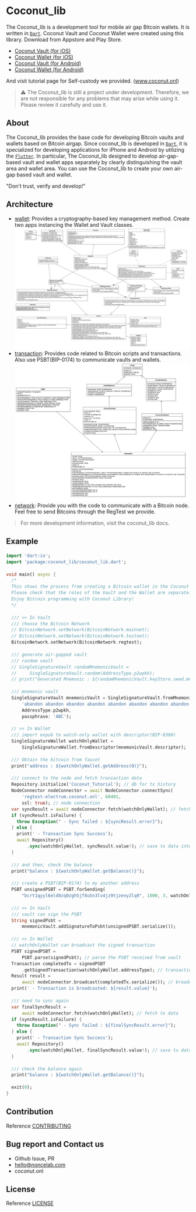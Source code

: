 # Coconut_lib

The Coconut_lib is a development tool for mobile air gap Bitcoin wallets. It is written in [`Dart`](https://dart.dev/).
Coconut Vault and Coconut Wallet were created using this library.
Download from Appstore and Play Store.

- [Coconut Vault (for iOS)](https://apps.apple.com/us/app/6651839033)
- [Coconut Wallet (for iOS)](https://apps.apple.com/us/app/6654902298)
- [Coconut Vault (for Android)](https://play.google.com/store/apps/details?id=onl.coconut.vault.regtest)
- [Coconut Wallet (for Android)](https://play.google.com/store/apps/details?id=onl.coconut.wallet.regtest)


And visit tutorial page for Self-custody we provided. (www.coconut.onl)

> ⚠ The Coconut_lib is still a project under development.
> Therefore, we are not responsible for any problems that may arise while using it.
> Please review it carefully and use it.


## About

The Coconut_lib provides the base code for developing Bitcoin vaults and wallets based on Bitcoin airgap.
Since coconut_lib is developed in [`Dart`](https://dart.dev/), it is specialized for developing applications for iPhone and Android by utilizing the [`Flutter`](https://flutter.dev/).
In particular, The Coconut_lib designed to develop air-gap-based vault and wallet apps separately by clearly distinguishing the vault area and wallet area.
You can use the Coconut_lib to create your own air-gap based vault and wallet.

"Don't trust, verify and develop!"


## Architecture

- [wallet](https://github.com/noncelab/coconut_lib/blob/main/lib/src/wallet): Provides a cryptography-based key management method. Create two apps instancing the Wallet and Vault classes.
  ![image](https://github.com/noncelab/coconut_lib/blob/main/doc/design/wallet_class_diagram.jpg)
- [transaction](https://github.com/noncelab/coconut_lib/blob/main/lib/src/transaction): Provides code related to Bitcoin scripts and transactions. Also use PSBT(BIP-0174) to communicate vaults and wallets.
  ![image](https://github.com/noncelab/coconut_lib/blob/main/doc/design/transaction_class_diagram.jpg)
- [network](https://github.com/noncelab/coconut_lib/blob/main/lib/src/network): Provide you with the code to communicate with a Bitcoin node. Feel free to send Bitcoins through the RegTest we provide.

> For more development information, visit the coconut_lib docs.

## Example
```dart
import 'dart:io';
import 'package:coconut_lib/coconut_lib.dart';

void main() async {
  /*
  This shows the process from creating a Bitcoin wallet in the Coconut Library to sending Bitcoin.
  Please check that the roles of the Vault and the Wallet are separate.
  Enjoy Bitcoin programming with Coconut Library!
  */

  /// >> In Vault
  /// choose the Bitcoin Network
  // BitcoinNetwork.setNetwork(BitcoinNetwork.mainnet);
  // BitcoinNetwork.setNetwork(BitcoinNetwork.testnet);
  BitcoinNetwork.setNetwork(BitcoinNetwork.regtest);

  /// generate air-gapped vault
  /// random vault
  // SingleSignatureVault randomMnemonicVault =
  //     SingleSignatureVault.random(AddressType.p2wpkh);
  // print("Generated Mnemonic : ${randomMnemonicVault.keyStore.seed.mnemonic}");

  /// mnemonic vault
  SingleSignatureVault mnemonicVault = SingleSignatureVault.fromMnemonic(
      'abandon abandon abandon abandon abandon abandon abandon abandon abandon abandon abandon about',
      AddressType.p2wpkh,
      passphrase: 'ABC');

  // >> In Wallet
  /// import expub to watch-only wallet with descriptor(BIP-0380)
  SingleSignatureWallet watchOnlyWallet =
      SingleSignatureWallet.fromDescriptor(mnemonicVault.descriptor);

  /// Obtain the bitcoin from faucet
  print("address : ${watchOnlyWallet.getAddress(0)}");

  /// connect to the node and fetch transaction data
  Repository.initialize('Coconut_Tutorial'); // db for tx history
  NodeConnector nodeConnector = await NodeConnector.connectSync(
      'regtest-electrum.coconut.onl', 60401,
      ssl: true); // node connection
  var syncResult = await nodeConnector.fetch(watchOnlyWallet); // fetch tx data
  if (syncResult.isFailure) {
    throw Exception(" - Sync failed : ${syncResult.error}");
  } else {
    print(' - Transaction Sync Success');
    await Repository()
        .sync(watchOnlyWallet, syncResult.value!); // save tx data into db
  }

  /// and then, check the balance
  print("balance : ${watchOnlyWallet.getBalance()}");

  /// create a PSBT(BIP-0174) to my another address
  PSBT unsignedPSBT = PSBT.forSending(
      "bcrt1qyyl6eld8zq0zgh5jf8u5n3lv4jz9tjzeny2lq9", 1000, 3, watchOnlyWallet);

  /// >> In Vault
  /// vault can sign the PSBT
  String signedPsbt =
      mnemonicVault.addSignatureToPsbt(unsignedPSBT.serialize());

  /// >> In Wallet
  // watchOnlyWallet can broadcast the signed transaction
  PSBT signedPSBT =
      PSBT.parse(signedPsbt); // parse the PSBT received from vault
  Transaction completedTx = signedPSBT
      .getSignedTransaction(watchOnlyWallet.addressType); // transaction object
  Result result =
      await nodeConnector.broadcast(completedTx.serialize()); // broadcast
  print(' - Transaction is broadcasted: ${result.value}');

  /// need to sync again
  var finalSyncResult =
      await nodeConnector.fetch(watchOnlyWallet); // fetch tx data
  if (syncResult.isFailure) {
    throw Exception(" - Sync failed : ${finalSyncResult.error}");
  } else {
    print(' - Transaction Sync Success');
    await Repository()
        .sync(watchOnlyWallet, finalSyncResult.value!); // save tx data into db
  }

  /// check the balance again
  print("balance : ${watchOnlyWallet.getBalance()}");

  exit(0);
}
```

## Contribution

Reference [CONTRIBUTING](https://github.com/noncelab/coconut_lib/blob/main/.github/CONTRIBUTING.md)

## Bug report and Contact us

- Github Issue, PR
- [hello@noncelab.com](mailto:hello@noncelab.com)
- coconut.onl

## License

Reference [LICENSE](https://github.com/noncelab/coconut_lib/blob/main/LICENSE.md)
